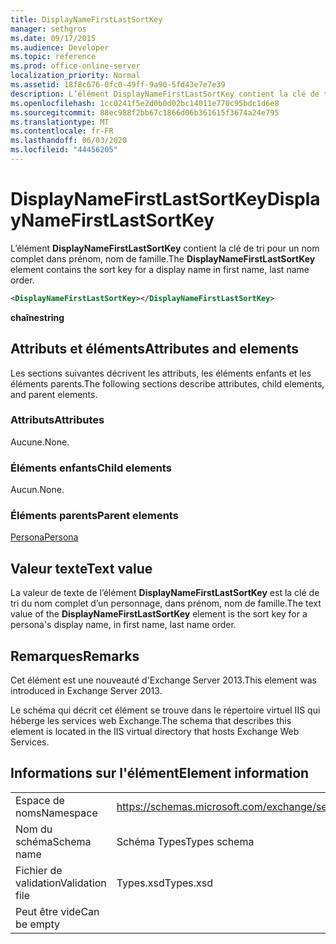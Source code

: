 ```yaml
---
title: DisplayNameFirstLastSortKey
manager: sethgros
ms.date: 09/17/2015
ms.audience: Developer
ms.topic: reference
ms.prod: office-online-server
localization_priority: Normal
ms.assetid: 18f8c676-0fc0-49ff-9a90-5fd43e7e7e39
description: L’élément DisplayNameFirstLastSortKey contient la clé de tri pour un nom complet dans prénom, nom de famille.
ms.openlocfilehash: 1cc0241f5e2d0b0d02bc14011e770c95bdc1d6e8
ms.sourcegitcommit: 88ec988f2bb67c1866d06b361615f3674a24e795
ms.translationtype: MT
ms.contentlocale: fr-FR
ms.lasthandoff: 06/03/2020
ms.locfileid: "44456205"
---
```

# <a name="displaynamefirstlastsortkey"></a><span data-ttu-id="6d116-103">DisplayNameFirstLastSortKey</span><span class="sxs-lookup"><span data-stu-id="6d116-103">DisplayNameFirstLastSortKey</span></span>

<span data-ttu-id="6d116-104">L’élément **DisplayNameFirstLastSortKey** contient la clé de tri pour un nom complet dans prénom, nom de famille.</span><span class="sxs-lookup"><span data-stu-id="6d116-104">The **DisplayNameFirstLastSortKey** element contains the sort key for a display name in first name, last name order.</span></span> 
  
```XML
<DisplayNameFirstLastSortKey></DisplayNameFirstLastSortKey>
```

 <span data-ttu-id="6d116-105">**chaîne**</span><span class="sxs-lookup"><span data-stu-id="6d116-105">**string**</span></span>
## <a name="attributes-and-elements"></a><span data-ttu-id="6d116-106">Attributs et éléments</span><span class="sxs-lookup"><span data-stu-id="6d116-106">Attributes and elements</span></span>

<span data-ttu-id="6d116-107">Les sections suivantes décrivent les attributs, les éléments enfants et les éléments parents.</span><span class="sxs-lookup"><span data-stu-id="6d116-107">The following sections describe attributes, child elements, and parent elements.</span></span>
  
### <a name="attributes"></a><span data-ttu-id="6d116-108">Attributs</span><span class="sxs-lookup"><span data-stu-id="6d116-108">Attributes</span></span>

<span data-ttu-id="6d116-109">Aucune.</span><span class="sxs-lookup"><span data-stu-id="6d116-109">None.</span></span>
  
### <a name="child-elements"></a><span data-ttu-id="6d116-110">Éléments enfants</span><span class="sxs-lookup"><span data-stu-id="6d116-110">Child elements</span></span>

<span data-ttu-id="6d116-111">Aucun.</span><span class="sxs-lookup"><span data-stu-id="6d116-111">None.</span></span>
  
### <a name="parent-elements"></a><span data-ttu-id="6d116-112">Éléments parents</span><span class="sxs-lookup"><span data-stu-id="6d116-112">Parent elements</span></span>

[<span data-ttu-id="6d116-113">Persona</span><span class="sxs-lookup"><span data-stu-id="6d116-113">Persona</span></span>](persona.md)
  
## <a name="text-value"></a><span data-ttu-id="6d116-114">Valeur texte</span><span class="sxs-lookup"><span data-stu-id="6d116-114">Text value</span></span>

<span data-ttu-id="6d116-115">La valeur de texte de l’élément **DisplayNameFirstLastSortKey** est la clé de tri du nom complet d’un personnage, dans prénom, nom de famille.</span><span class="sxs-lookup"><span data-stu-id="6d116-115">The text value of the **DisplayNameFirstLastSortKey** element is the sort key for a persona's display name, in first name, last name order.</span></span> 
  
## <a name="remarks"></a><span data-ttu-id="6d116-116">Remarques</span><span class="sxs-lookup"><span data-stu-id="6d116-116">Remarks</span></span>

<span data-ttu-id="6d116-117">Cet élément est une nouveauté d'Exchange Server 2013.</span><span class="sxs-lookup"><span data-stu-id="6d116-117">This element was introduced in Exchange Server 2013.</span></span>
  
<span data-ttu-id="6d116-118">Le schéma qui décrit cet élément se trouve dans le répertoire virtuel IIS qui héberge les services web Exchange.</span><span class="sxs-lookup"><span data-stu-id="6d116-118">The schema that describes this element is located in the IIS virtual directory that hosts Exchange Web Services.</span></span>
  
## <a name="element-information"></a><span data-ttu-id="6d116-119">Informations sur l'élément</span><span class="sxs-lookup"><span data-stu-id="6d116-119">Element information</span></span>

|||
|:-----|:-----|
|<span data-ttu-id="6d116-120">Espace de noms</span><span class="sxs-lookup"><span data-stu-id="6d116-120">Namespace</span></span>  <br/> |https://schemas.microsoft.com/exchange/services/2006/types  <br/> |
|<span data-ttu-id="6d116-121">Nom du schéma</span><span class="sxs-lookup"><span data-stu-id="6d116-121">Schema name</span></span>  <br/> |<span data-ttu-id="6d116-122">Schéma Types</span><span class="sxs-lookup"><span data-stu-id="6d116-122">Types schema</span></span>  <br/> |
|<span data-ttu-id="6d116-123">Fichier de validation</span><span class="sxs-lookup"><span data-stu-id="6d116-123">Validation file</span></span>  <br/> |<span data-ttu-id="6d116-124">Types.xsd</span><span class="sxs-lookup"><span data-stu-id="6d116-124">Types.xsd</span></span>  <br/> |
|<span data-ttu-id="6d116-125">Peut être vide</span><span class="sxs-lookup"><span data-stu-id="6d116-125">Can be empty</span></span>  <br/> ||
   

